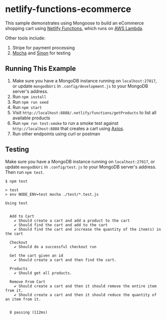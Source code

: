 # netlify-functions-ecommerce

This sample demonstrates using Mongoose to build an eCommerce shopping cart using [Netlify Functions](https://www.netlify.com/products/functions/), which runs on [AWS Lambda](https://mongoosejs.com/docs/lambda.html).

Other tools include:

1. Stripe for payment processing
2. [Mocha](https://masteringjs.io/mocha) and [Sinon](https://masteringjs.io/sinon) for testing

## Running This Example

1. Make sure you have a MongoDB instance running on `localhost:27017`, or update `mongodbUri` in `.config/development.js` to your MongoDB server's address.
2. Run `npm install`
3. Run `npm run seed`
4. Run `npm start`
5. Visit `http://localhost:8888/.netlify/functions/getProducts` to list all available products
6. Run `npm run test:smoke` to run a smoke test against `http://localhost:8888` that creates a cart using [Axios](https://masteringjs.io/axios).
6. Run other endpoints using curl or postman

## Testing

Make sure you have a MongoDB instance running on `localhost:27017`, or update `mongodbUri` in `.config/test.js` to your MongoDB server's address.
Then run `npm test`.

```
$ npm test

> test
> env NODE_ENV=test mocha ./test/*.test.js

Using test


  Add to Cart
    ✔ Should create a cart and add a product to the cart
    ✔ Should find the cart and add to the cart
    ✔ Should find the cart and increase the quantity of the item(s) in the cart

  Checkout
    ✔ Should do a successful checkout run

  Get the cart given an id
    ✔ Should create a cart and then find the cart.

  Products
    ✔ Should get all products.

  Remove From Cart
    ✔ Should create a cart and then it should remove the entire item from it.
    ✔ Should create a cart and then it should reduce the quantity of an item from it.


  8 passing (112ms)

```